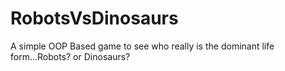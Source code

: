 # RobotsVsDinosaurs
A simple OOP Based game to see who really is the dominant life form...Robots? or Dinosaurs?
